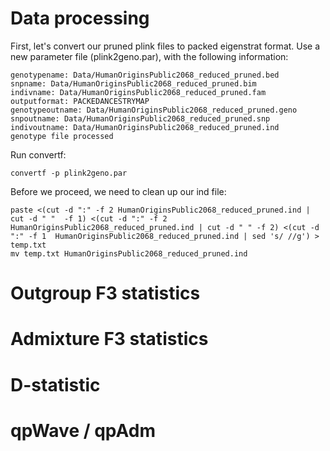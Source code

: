 
# Data processing

First, let's convert our pruned plink files to packed eigenstrat format. Use a new parameter file (plink2geno.par), with the following information:

```
genotypename: Data/HumanOriginsPublic2068_reduced_pruned.bed
snpname: Data/HumanOriginsPublic2068_reduced_pruned.bim
indivname: Data/HumanOriginsPublic2068_reduced_pruned.fam
outputformat: PACKEDANCESTRYMAP
genotypeoutname: Data/HumanOriginsPublic2068_reduced_pruned.geno
snpoutname: Data/HumanOriginsPublic2068_reduced_pruned.snp
indivoutname: Data/HumanOriginsPublic2068_reduced_pruned.ind
genotype file processed
```

Run convertf:

```
convertf -p plink2geno.par
```

Before we proceed, we need to clean up our ind file:

```
paste <(cut -d ":" -f 2 HumanOriginsPublic2068_reduced_pruned.ind | cut -d " "  -f 1) <(cut -d ":" -f 2 HumanOriginsPublic2068_reduced_pruned.ind | cut -d " " -f 2) <(cut -d ":" -f 1  HumanOriginsPublic2068_reduced_pruned.ind | sed 's/ //g') > temp.txt
mv temp.txt HumanOriginsPublic2068_reduced_pruned.ind
```


# Outgroup F3 statistics


# Admixture F3 statistics

# D-statistic


# qpWave / qpAdm

